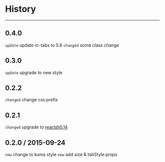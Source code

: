 # History
----
## 0.4.0
`update` update rc-tabs to 5.8
`changed` some class change

## 0.3.0
`update` upgrade to new style

## 0.2.2
`changed` change css prefix

## 0.2.1
`changed` upgrade to react@0.14

## 0.2.0 / 2015-09-24

`new` change to kuma style
`new` add size & tabStyle props
